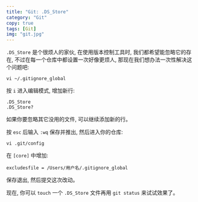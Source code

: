 ```yaml
---
title: "Git: .DS_Store"
category: "Git"
copy: true
tags: [Git]
img: "git.jpg"
---
```

`.DS_Store` 是个很烦人的家伙, 在使用版本控制工具时, 我们都希望能忽略它的存在, 不过在每一个仓库中都设置一次好像更烦人, 那现在我们想办法一次性解决这个问题吧:

```console
vi ~/.gitignore_global
```

按 `i` 进入编辑模式, 增加新行:

```console
.DS_Store
.DS_Store?
```

如果你要忽略其它没用的文件, 可以继续添加新的行。

按 `esc` 后输入 `:wq` 保存并推出, 然后进入你的仓库:

```console
vi .git/config
```

在 `[core]` 中增加:

```console
excludesfile = /Users/用户名/.gitignore_global
```

保存退出, 然后提交这次改动。

现在, 你可以 `touch` 一个 `.DS_Store` 文件再用 `git status` 来试试效果了。

